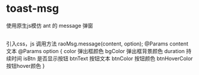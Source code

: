 # toast-msg
使用原生js模仿 ant 的 message 弹窗

##
引入css，js
调用方法 raoMsg.message(content, option);
@Params content 文本
@Params option {
  color 弹出框颜色
  bgColor 弹出框背景颜色
  duration 持续时间
  isBtn 是否显示按钮
  btnText 按钮文本
  btnColor 按钮颜色
  btnHoverColor 按钮hover颜色
}
